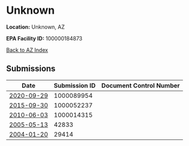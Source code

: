 # Unknown

**Location:** Unknown, AZ

**EPA Facility ID:** 100000184873

[Back to AZ Index](../../index.md)

## Submissions

| Date | Submission ID | Document Control Number |
|------|--------------|-------------------------|
| [2020-09-29](submissions/1000089954.md) | 1000089954 |  |
| [2015-09-30](submissions/1000052237.md) | 1000052237 |  |
| [2010-06-03](submissions/1000014315.md) | 1000014315 |  |
| [2005-05-13](submissions/42833.md) | 42833 |  |
| [2004-01-20](submissions/29414.md) | 29414 |  |
